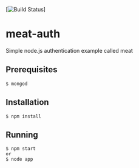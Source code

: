[![Build Status](https://secure.travis-ci.org/nenadg/meat-auth.png?branch=master!:https://travis-ci.org/nenadg/meat-auth)]

meat-auth
=========

Simple node.js authentication example called meat

## Prerequisites
    $ mongod

## Installation
    $ npm install
    
## Running
    $ npm start
    or
    $ node app
